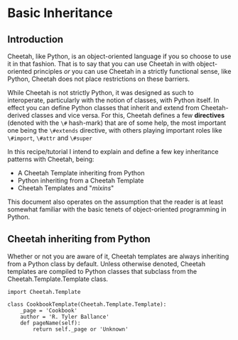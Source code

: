 Basic Inheritance
=================

Introduction
------------
Cheetah, like Python, is an object-oriented language if you so choose to 
use it in that fashion. That is to say that you can use Cheetah in with 
object-oriented principles *or* you can use Cheetah in a strictly functional
sense, like Python, Cheetah does not place restrictions on these barriers.

While Cheetah is not strictly Python, it was designed as such to interoperate,
particularly with the notion of classes, with Python itself. In effect you can 
define Python classes that inherit and extend from Cheetah-derived classes and 
vice versa. For this, Cheetah defines a few **directives** (denoted with the `\#` 
hash-mark) that are of some help, the most important one being the `\#extends`
directive, with others playing important roles like `\#import`, `\#attr` and `\#super`

In this recipe/tutorial I intend to explain and define a few key inheritance
patterns with Cheetah, being:

* A Cheetah Template inheriting from Python
* Python inheriting from a Cheetah Template
* Cheetah Templates and "*mixins*"

This document also operates on the assumption that the reader is at least 
somewhat familiar with the basic tenets of object-oriented programming in 
Python.


Cheetah inheriting from Python
------------------------------
Whether or not you are aware of it, Cheetah templates are always inheriting from 
a Python class by default. Unless otherwise denoted, Cheetah templates are compiled 
to Python classes that subclass from the Cheetah.Template.Template class.

    import Cheetah.Template

    class CookbookTemplate(Cheetah.Template.Template):
        _page = 'Cookbook'
        author = 'R. Tyler Ballance'
        def pageName(self):
            return self._page or 'Unknown'
